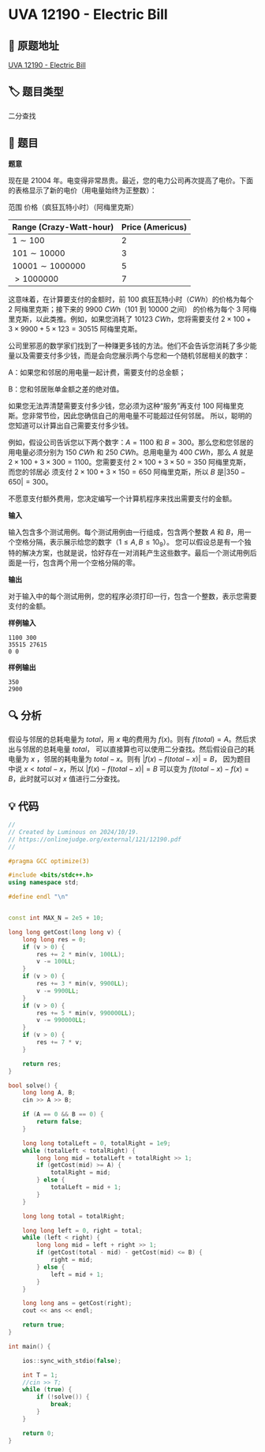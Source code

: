 # UVA 12190 - Electric Bill

## 🚀 原题地址

[UVA 12190 - Electric Bill](https://onlinejudge.org/external/121/12190.pdf)

## 🏷️ 题目类型

二分查找

## 📜 题目

**题意**

现在是 $21004$ 年。电变得非常昂贵。最近，您的电力公司再次提高了电价。下面的表格显示了新的电价（用电量始终为正整数）：

范围 价格（疯狂瓦特小时）（阿梅里克斯）

| Range (Crazy-Watt-hour) | Price (Americus) |
|-------------------------|------------------|
| $1 \sim 100$            | $2$              |
| $101 \sim 10000$        | $3$              |
| $10001 \sim 1000000$    | $5$              |
| $\gt 1000000$           | $7$              |



这意味着，在计算要支付的金额时，前 $100$ 疯狂瓦特小时（$CWh$）的价格为每个 $2$ 阿梅里克斯；接下来的 $9900$ $CWh$（$101$ 到 $10000$ 之间）
的价格为每个 $3$ 阿梅里克斯，以此类推。例如，如果您消耗了 $10123$ $CWh$，您将需要支付 $2 \times 100 + 3 \times 9900 + 5 \times 123 = 30515$ 阿梅里克斯。

公司里邪恶的数学家们找到了一种赚更多钱的方法。他们不会告诉您消耗了多少能量以及需要支付多少钱，而是会向您展示两个与您和一个随机邻居相关的数字：

A：如果您和邻居的用电量一起计费，需要支付的总金额；

B：您和邻居账单金额之差的绝对值。

如果您无法弄清楚需要支付多少钱，您必须为这种“服务”再支付 $100$ 阿梅里克斯。您非常节俭，因此您确信自己的用电量不可能超过任何邻居。
所以，聪明的您知道可以计算出自己需要支付多少钱。

例如，假设公司告诉您以下两个数字：$A = 1100$ 和 $B = 300$。那么您和您邻居的用电量必须分别为 $150$ $CWh$ 和 $250$ $CWh$。总用电量为 $400$
$CWh$，那么 $A$ 就是 $2 \times 100 + 3 \times 300 = 1100$。您需要支付 $2 \times 100 + 3 \times 50 = 350$ 阿梅里克斯，而您的邻居必
须支付 $2 \times 100 + 3 \times 150 = 650$ 阿梅里克斯，所以 $B$ 是$|350 - 650| = 300$。

不愿意支付额外费用，您决定编写一个计算机程序来找出需要支付的金额。

**输入**

输入包含多个测试用例。每个测试用例由一行组成，包含两个整数 $A$ 和 $B$，用一个空格分隔，表示展示给您的数字（$1 \leq A, B \leq 10_{9}$）。
您可以假设总是有一个独特的解决方案，也就是说，恰好存在一对消耗产生这些数字。最后一个测试用例后面是一行，包含两个用一个空格分隔的零。

**输出**

对于输入中的每个测试用例，您的程序必须打印一行，包含一个整数，表示您需要支付的金额。

**样例输入**

```text
1100 300
35515 27615
0 0
```

**样例输出**

```text
350
2900
```

## 🔍 分析

假设与邻居的总耗电量为 $total$，用 $x$ 电的费用为 $f(x)$。则有 $f(total) = A$。然后求出与邻居的总耗电量 $total$，
可以直接算也可以使用二分查找。然后假设自己的耗电量为 $x$ ，邻居的耗电量为 $total - x$。则有 $|f(x) - f(total - x)| = B$，
因为题目中说 $x < total - x$，所以 $|f(x) - f(total - x)| = B$ 可以变为 $f(total - x) - f(x) = B$，此时就可以对 $x$ 值进行二分查找。

## 💡 代码

```C++
//
// Created by Luminous on 2024/10/19.
// https://onlinejudge.org/external/121/12190.pdf
//

#pragma GCC optimize(3)

#include <bits/stdc++.h>
using namespace std;

#define endl "\n"


const int MAX_N = 2e5 + 10;

long long getCost(long long v) {
    long long res = 0;
    if (v > 0) {
        res += 2 * min(v, 100LL);
        v -= 100LL;
    }
    if (v > 0) {
        res += 3 * min(v, 9900LL);
        v -= 9900LL;
    }
    if (v > 0) {
        res += 5 * min(v, 990000LL);
        v -= 990000LL;
    }
    if (v > 0) {
        res += 7 * v;
    }

    return res;
}

bool solve() {
    long long A, B;
    cin >> A >> B;

    if (A == 0 && B == 0) {
        return false;
    }

    long long totalLeft = 0, totalRight = 1e9;
    while (totalLeft < totalRight) {
        long long mid = totalLeft + totalRight >> 1;
        if (getCost(mid) >= A) {
            totalRight = mid;
        } else {
            totalLeft = mid + 1;
        }
    }

    long long total = totalRight;

    long long left = 0, right = total;
    while (left < right) {
        long long mid = left + right >> 1;
        if (getCost(total - mid) - getCost(mid) <= B) {
            right = mid;
        } else {
            left = mid + 1;
        }
    }

    long long ans = getCost(right);
    cout << ans << endl;

    return true;
}

int main() {

    ios::sync_with_stdio(false);

    int T = 1;
    //cin >> T;
    while (true) {
        if (!solve()) {
            break;
        }
    }

    return 0;
}
```